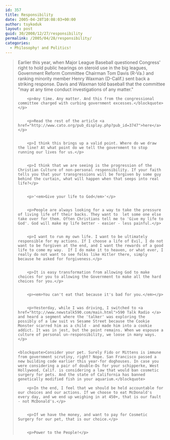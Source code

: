 ```yaml
---
id: 357
title: Responsibility
date: 2005-04-28T10:08:03+00:00
author: tsykoduk
layout: post
guid: 30/2008/12/27/responsibility
permalink: /2005/04/28/responsibility/
categories:
  - Philosophy! and Politics!
---
```

<blockquote>Earlier this year, when Major League Baseball questioned Congress' right to hold public hearings on steroid use in the big leagues, Government Reform Committee Chairman Tom Davis (R-Va.) and ranking minority member Henry Waxman (D-Calif.) sent back a striking response. Davis and Waxman told baseball that the committee "may at any time conduct investigations of any matter."

		<p>Any time. Any matter. And this from the congressional committee charged with curbing government excesses.</blockquote></p>


		<p>Read the rest of the article <a href="http://www.cato.org/pub_display.php?pub_id=3747">here</a></p>


		<p>I think this brings up a valid point. Where do we draw the line? At what point do we tell the government to stop running our lives for us.</p>


		<p>I think that we are seeing is the progression of the Christian Culture of non-personal responsibility. If your faith tells you that your transgressions will be forgiven by some guy behind the curtain, what will happen when that seeps into real life?</p>


		<p>'<em>Give your life to God</em>'</p>


		<p>People are always looking for a way to take the pressure of living life off their backs. They want to  let some one else take over for them. Often Christians tell me to 'Give my life to God'. God will make my life better - easier - less painful.</p>


		<p>I want to run my own life. I want to be ultimately responsible for my actions. If I choose a life of Evil, I do not want to be forgiven at the end, and I want the rewards of a good life to come my way.  If I do make it to heaven, or what ever, I really do not want to see folks like Hitler there, simply because he asked for forgiveness.</p>


		<p>It is easy transformation from allowing God to make choices for you to allowing the Government to make all the hard choices for you.</p>


		<p><em>You can't eat that because it's bad for you.</em></p>


		<p>Yesterday, while I was driving, I switched to <a href="http://www.newstalk590.com/main.html">590 Talk Radio </a> and heard a segment where the 'talker' was exploring the possibly of a law suit vs Sesame Street because the Cookie Monster scarred him as a child - and made him into a cookie addict. It was in jest, but the point remains. When we espouse a culture of personal un-responsibility, we loose in many ways.</p>


	<blockquote>Consider your pet. Surely Fido or Mittens is immune from government scrutiny, right? Nope. San Francisco passed a new building code earlier this year-for doghouses. In case you were considering a pair of double-Ds for your schipperke, West Hollywood, Calif. is considering a law that would ban cosmetic surgery for pets. And the state of California has banned genetically modified fish in your aquarium.</blockquote>

		<p>In the end, I feel that we should be held accountable for our choices and our actions. If we choose to eat McDonald's every day, and we end up weighing in at 450+, that is our fault - not McDonald's.</p>


		<p>If we have the money, and want to pay for Cosmetic Surgery for our pet, that is our choice.</p>


		<p>Power to the People!</p>